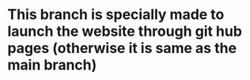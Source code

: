 # This branch is specially made to launch the website through git hub pages (otherwise it is same as the main branch)
